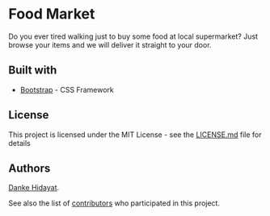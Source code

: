 # Food Market
Do you ever tired walking just to buy some food at local supermarket? Just browse your items and we will deliver it straight to your door.

## Built with
* [Bootstrap](https://getbootstrap.com/) - CSS Framework

## License
This project is licensed under the MIT License - see the [LICENSE.md](LICENSE.md) file for details

## Authors
[Danke Hidayat](https://github.com/dankehidayat).

See also the list of [contributors](https://github.com/dankehidayat/Food-Market/contributors) who participated in this project.
